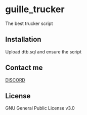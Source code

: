 # guille_trucker

The best trucker script

## Installation

Upload dtb.sql and ensure the script

## Contact me
[DISCORD](https://discord.gg/eBpmkW6e5j)

## License
GNU General Public License v3.0

